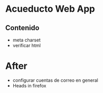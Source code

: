 # Acueducto Web App

## Contenido

- meta charset
- verificar html

# After

- configurar cuentas de correo en general
- Heads in firefox
